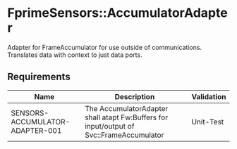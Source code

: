 # FprimeSensors::AccumulatorAdapter

Adapter for FrameAccumulator for use outside of communications.  Translates data with context to just data ports.


## Requirements

| Name | Description | Validation |
|---|---|---|
| SENSORS-ACCUMULATOR-ADAPTER-001 | The AccumulatorAdapter shall atapt Fw:Buffers for input/output of Svc::FrameAccumulator | Unit-Test |

